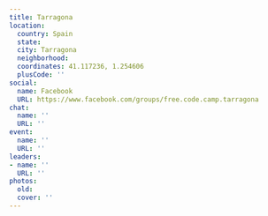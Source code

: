 ```yaml
---
title: Tarragona
location:
  country: Spain
  state: 
  city: Tarragona
  neighborhood: 
  coordinates: 41.117236, 1.254606
  plusCode: ''
social:
  name: Facebook
  URL: https://www.facebook.com/groups/free.code.camp.tarragona
chat:
  name: ''
  URL: ''
event:
  name: ''
  URL: ''
leaders:
- name: ''
  URL: ''
photos:
  old: 
  cover: ''
---
```

